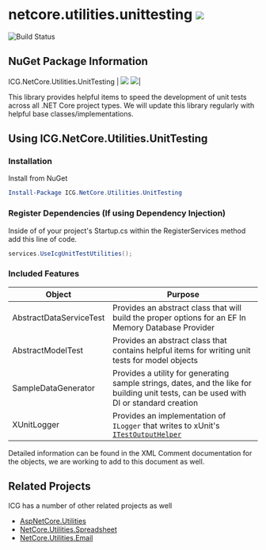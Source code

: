 # netcore.utilities.unittesting ![](https://img.shields.io/github/license/iowacomputergurus/netcore.utilities.unittesting.svg)

![Build Status](https://github.com/IowaComputerGurus/netcore.utilities.unittesting/actions/workflows/ci-build.yml/badge.svg)

## NuGet Package Information
ICG.NetCore.Utilities.UnitTesting | ![](https://img.shields.io/nuget/v/icg.netcore.utilities.unittesting.svg) ![](https://img.shields.io/nuget/dt/icg.netcore.utilities.unittesting.svg)|

This library provides helpful items to speed the development of unit tests across all .NET Core project types.  We will update this library regularly with helpful base classes/implementations.

## Using ICG.NetCore.Utilities.UnitTesting

### Installation

Install from NuGet

``` powershell
Install-Package ICG.NetCore.Utilities.UnitTesting
```
### Register Dependencies (If using Dependency Injection)

Inside of of your project's Startup.cs within the RegisterServices method add this line of code.

``` csharp
services.UseIcgUnitTestUtilities();
```

### Included Features

| Object | Purpose |
| ---- | --- |
| AbstractDataServiceTest | Provides an abstract class that will build the proper options for an EF In Memory Database Provider|
| AbstractModelTest | Provides an abstract class that contains helpful items for writing unit tests for model objects | 
| SampleDataGenerator | Provides a utility for generating sample strings, dates, and the like for building unit tests, can be used with DI or standard creation |
| XUnitLogger | Provides an implementation of `ILogger` that writes to xUnit's [`ITestOutputHelper`](https://xunit.net/docs/capturing-output) |
Detailed information can be found in the XML Comment documentation for the objects, we are working to add to this document as well.

## Related Projects

ICG has a number of other related projects as well

* [AspNetCore.Utilities](https://www.github.com/iowacomputergurus/aspnetcore.utilities)
* [NetCore.Utilities.Spreadsheet](https://www.github.com/iowacomputergurus/netcore.utilities.spreadsheet)
* [NetCore.Utilities.Email](https://www.github.com/iowacomputergurus/netcore.utilities.email)